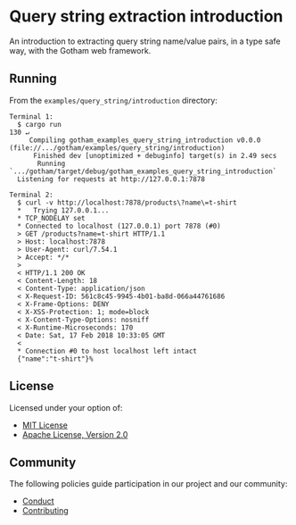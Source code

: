 # Query string extraction introduction

An introduction to extracting query string name/value pairs, in a type safe way, with the Gotham web framework.

## Running

From the `examples/query_string/introduction` directory:

```
Terminal 1:
  $ cargo run                                                                                                                                                                                                                     130 ↵
     Compiling gotham_examples_query_string_introduction v0.0.0 (file://.../gotham/examples/query_string/introduction)
      Finished dev [unoptimized + debuginfo] target(s) in 2.49 secs
       Running `.../gotham/target/debug/gotham_examples_query_string_introduction`
  Listening for requests at http://127.0.0.1:7878

Terminal 2:
  $ curl -v http://localhost:7878/products\?name\=t-shirt
  *   Trying 127.0.0.1...
  * TCP_NODELAY set
  * Connected to localhost (127.0.0.1) port 7878 (#0)
  > GET /products?name=t-shirt HTTP/1.1
  > Host: localhost:7878
  > User-Agent: curl/7.54.1
  > Accept: */*
  >
  < HTTP/1.1 200 OK
  < Content-Length: 18
  < Content-Type: application/json
  < X-Request-ID: 561c8c45-9945-4b01-ba8d-066a44761686
  < X-Frame-Options: DENY
  < X-XSS-Protection: 1; mode=block
  < X-Content-Type-Options: nosniff
  < X-Runtime-Microseconds: 170
  < Date: Sat, 17 Feb 2018 10:33:05 GMT
  <
  * Connection #0 to host localhost left intact
  {"name":"t-shirt"}%

```

## License

Licensed under your option of:

* [MIT License](../../LICENSE-MIT)
* [Apache License, Version 2.0](../../LICENSE-APACHE)

## Community

The following policies guide participation in our project and our community:

* [Conduct](../../CONDUCT.md)
* [Contributing](../../CONTRIBUTING.md)
